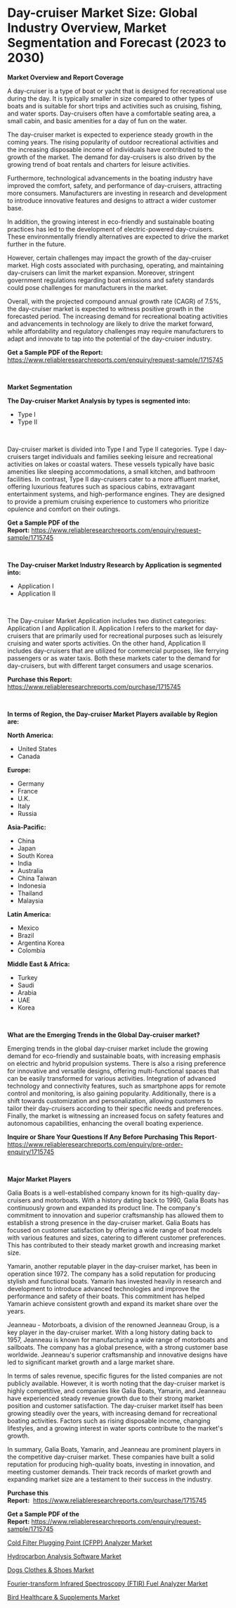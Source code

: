 <p><h1>Day-cruiser Market Size: Global Industry Overview, Market Segmentation and Forecast (2023 to 2030)</h1></p><p><strong>Market Overview and Report Coverage</strong></p>
<p><p>A day-cruiser is a type of boat or yacht that is designed for recreational use during the day. It is typically smaller in size compared to other types of boats and is suitable for short trips and activities such as cruising, fishing, and water sports. Day-cruisers often have a comfortable seating area, a small cabin, and basic amenities for a day of fun on the water.</p><p>The day-cruiser market is expected to experience steady growth in the coming years. The rising popularity of outdoor recreational activities and the increasing disposable income of individuals have contributed to the growth of the market. The demand for day-cruisers is also driven by the growing trend of boat rentals and charters for leisure activities.</p><p>Furthermore, technological advancements in the boating industry have improved the comfort, safety, and performance of day-cruisers, attracting more consumers. Manufacturers are investing in research and development to introduce innovative features and designs to attract a wider customer base.</p><p>In addition, the growing interest in eco-friendly and sustainable boating practices has led to the development of electric-powered day-cruisers. These environmentally friendly alternatives are expected to drive the market further in the future.</p><p>However, certain challenges may impact the growth of the day-cruiser market. High costs associated with purchasing, operating, and maintaining day-cruisers can limit the market expansion. Moreover, stringent government regulations regarding boat emissions and safety standards could pose challenges for manufacturers in the market.</p><p>Overall, with the projected compound annual growth rate (CAGR) of 7.5%, the day-cruiser market is expected to witness positive growth in the forecasted period. The increasing demand for recreational boating activities and advancements in technology are likely to drive the market forward, while affordability and regulatory challenges may require manufacturers to adapt and innovate to tap into the potential of the day-cruiser industry.</p></p>
<p><strong>Get a Sample PDF of the Report:</strong> <a href="https://www.reliableresearchreports.com/enquiry/request-sample/1715745">https://www.reliableresearchreports.com/enquiry/request-sample/1715745</a></p>
<p>&nbsp;</p>
<p><strong>Market Segmentation</strong></p>
<p><strong>The Day-cruiser Market Analysis by types is segmented into:</strong></p>
<p><ul><li>Type I</li><li>Type II</li></ul></p>
<p>&nbsp;</p>
<p><p>Day-cruiser market is divided into Type I and Type II categories. Type I day-cruisers target individuals and families seeking leisure and recreational activities on lakes or coastal waters. These vessels typically have basic amenities like sleeping accommodations, a small kitchen, and bathroom facilities. In contrast, Type II day-cruisers cater to a more affluent market, offering luxurious features such as spacious cabins, extravagant entertainment systems, and high-performance engines. They are designed to provide a premium cruising experience to customers who prioritize opulence and comfort on their outings.</p></p>
<p><strong>Get a Sample PDF of the Report:</strong>&nbsp;<a href="https://www.reliableresearchreports.com/enquiry/request-sample/1715745">https://www.reliableresearchreports.com/enquiry/request-sample/1715745</a></p>
<p>&nbsp;</p>
<p><strong>The Day-cruiser Market Industry Research by Application is segmented into:</strong></p>
<p><ul><li>Application I</li><li>Application II</li></ul></p>
<p>&nbsp;</p>
<p><p>The Day-cruiser Market Application includes two distinct categories: Application I and Application II. Application I refers to the market for day-cruisers that are primarily used for recreational purposes such as leisurely cruising and water sports activities. On the other hand, Application II includes day-cruisers that are utilized for commercial purposes, like ferrying passengers or as water taxis. Both these markets cater to the demand for day-cruisers, but with different target consumers and usage scenarios.</p></p>
<p><strong>Purchase this Report:</strong>&nbsp; <a href="https://www.reliableresearchreports.com/purchase/1715745">https://www.reliableresearchreports.com/purchase/1715745</a></p>
<p>&nbsp;</p>
<p><strong>In terms of Region, the Day-cruiser Market Players available by Region are:</strong></p>
<p>
    <p> <strong> North America: </strong>
        <ul>
            <li>United States</li>
            <li>Canada</li>
        </ul>
        </p> 
    <p> <strong> Europe: </strong>
        <ul>
            <li>Germany</li>
            <li>France</li>
            <li>U.K.</li>
            <li>Italy</li>
            <li>Russia</li>
        </ul>
        </p> 
    <p> <strong> Asia-Pacific: </strong>
        <ul>
            <li>China</li>
            <li>Japan</li>
            <li>South Korea</li>
            <li>India</li>
            <li>Australia</li>
            <li>China Taiwan</li>
            <li>Indonesia</li>
            <li>Thailand</li>
            <li>Malaysia</li>
        </ul>
        </p> 
    <p> <strong> Latin America: </strong>
        <ul>
            <li>Mexico</li>
            <li>Brazil</li>
            <li>Argentina Korea</li>
            <li>Colombia</li>
        </ul>
        </p> 
    <p> <strong> Middle East & Africa: </strong>
        <ul>
            <li>Turkey</li>
            <li>Saudi</li>
            <li>Arabia</li>
            <li>UAE</li>
            <li>Korea</li>
        </ul>
    </p>
    </p>
<p>&nbsp;</p>
<p><strong>What are the Emerging Trends in the Global Day-cruiser market?</strong></p>
<p><p>Emerging trends in the global day-cruiser market include the growing demand for eco-friendly and sustainable boats, with increasing emphasis on electric and hybrid propulsion systems. There is also a rising preference for innovative and versatile designs, offering multi-functional spaces that can be easily transformed for various activities. Integration of advanced technology and connectivity features, such as smartphone apps for remote control and monitoring, is also gaining popularity. Additionally, there is a shift towards customization and personalization, allowing customers to tailor their day-cruisers according to their specific needs and preferences. Finally, the market is witnessing an increased focus on safety features and autonomous capabilities, enhancing the overall boating experience.</p></p>
<p><strong>Inquire or Share Your Questions If Any Before Purchasing This Report</strong>- <a href="https://www.reliableresearchreports.com/enquiry/pre-order-enquiry/1715745">https://www.reliableresearchreports.com/enquiry/pre-order-enquiry/1715745</a></p>
<p>&nbsp;</p>
<p><strong>Major Market Players</strong></p>
<p><p>Galia Boats is a well-established company known for its high-quality day-cruisers and motorboats. With a history dating back to 1990, Galia Boats has continuously grown and expanded its product line. The company's commitment to innovation and superior craftsmanship has allowed them to establish a strong presence in the day-cruiser market. Galia Boats has focused on customer satisfaction by offering a wide range of boat models with various features and sizes, catering to different customer preferences. This has contributed to their steady market growth and increasing market size.</p><p>Yamarin, another reputable player in the day-cruiser market, has been in operation since 1972. The company has a solid reputation for producing stylish and functional boats. Yamarin has invested heavily in research and development to introduce advanced technologies and improve the performance and safety of their boats. This commitment has helped Yamarin achieve consistent growth and expand its market share over the years.</p><p>Jeanneau - Motorboats, a division of the renowned Jeanneau Group, is a key player in the day-cruiser market. With a long history dating back to 1957, Jeanneau is known for manufacturing a wide range of motorboats and sailboats. The company has a global presence, with a strong customer base worldwide. Jeanneau's superior craftsmanship and innovative designs have led to significant market growth and a large market share.</p><p>In terms of sales revenue, specific figures for the listed companies are not publicly available. However, it is worth noting that the day-cruiser market is highly competitive, and companies like Galia Boats, Yamarin, and Jeanneau have experienced steady revenue growth due to their strong market position and customer satisfaction. The day-cruiser market itself has been growing steadily over the years, with increasing demand for recreational boating activities. Factors such as rising disposable income, changing lifestyles, and a growing interest in water sports contribute to the market's growth.</p><p>In summary, Galia Boats, Yamarin, and Jeanneau are prominent players in the competitive day-cruiser market. These companies have built a solid reputation for producing high-quality boats, investing in innovation, and meeting customer demands. Their track records of market growth and expanding market size are a testament to their success in the industry.</p></p>
<p><strong>Purchase this Report:</strong>&nbsp;&nbsp;<a href="https://www.reliableresearchreports.com/purchase/1715745">https://www.reliableresearchreports.com/purchase/1715745</a></p>
<p></p>
<p><strong>Get a Sample PDF of the Report:</strong>&nbsp;<a href="https://www.reliableresearchreports.com/enquiry/request-sample/1715745">https://www.reliableresearchreports.com/enquiry/request-sample/1715745</a></p>
<p><p><a href="https://medium.com/@hotspotelectronicsstore/cold-filter-plugging-point-cfpp-analyzer-market-research-report-its-history-and-forecast-2023-to-22227a69d09a">Cold Filter Plugging Point (CFPP) Analyzer Market</a></p><p><a href="https://medium.com/@the.strong.zer0/hydrocarbon-analysis-software-market-furnishes-information-on-market-share-market-trends-and-fa58d51516fb">Hydrocarbon Analysis Software Market</a></p><p><a href="https://medium.com/@hotspotflipk/dogs-clothes-amp-shoes-market-the-key-to-successful-business-strategy-forecast-till-2030-761c43305613">Dogs Clothes & Shoes Market</a></p><p><a href="https://medium.com/@hotspotvendor/fourier-transform-infrared-spectroscopy-ftir-fuel-analyzer-market-analysis-its-cagr-market-b25442588646">Fourier-transform Infrared Spectroscopy (FTIR) Fuel Analyzer Market</a></p><p><a href="https://medium.com/@bhumi.technologiesmumbai/bird-healthcare-supplements-market-insights-into-market-cagr-market-trends-and-growth-d14053aa9cd3">Bird Healthcare & Supplements Market</a></p></p>
